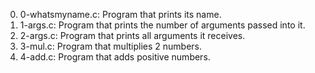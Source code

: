 0. 0-whatsmyname.c: Program that prints its name.
1. 1-args.c: Program that prints the number of arguments passed into it.
2. 2-args.c: Program that prints all arguments it receives.
3. 3-mul.c: Program that multiplies 2 numbers.
4. 4-add.c: Program that adds positive numbers.
